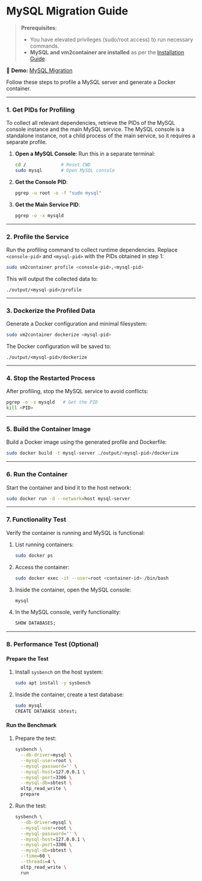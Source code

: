 # MySQL Migration Guide

> **Prerequisites**:
>
> - You have elevated privileges (sudo/root access) to run necessary commands.
> - **MySQL and vm2container are installed** as per the [Installation Guide](installation.md).

📌 **Demo:** [MySQL Migration](https://drive.google.com/file/d/1RttL7_uTeGMbr2d-uKmTwogzitQW8PvT/view?usp=sharing)

Follow these steps to profile a MySQL server and generate a Docker container.

---

### 1. Get PIDs for Profiling

To collect all relevant dependencies, retrieve the PIDs of the MySQL console instance and the main MySQL service. The MySQL console is a standalone instance, not a child process of the main service, so it requires a separate profile.

1. **Open a MySQL Console**: Run this in a separate terminal:
   ```bash
   cd /             # Reset CWD
   sudo mysql       # Open MySQL console
   ```
2. **Get the Console PID**:
   ```bash
   pgrep -u root -o -f "sudo mysql"
   ```
3. **Get the Main Service PID**:
   ```bash
   pgrep -o -x mysqld
   ```

---

### 2. Profile the Service

Run the profiling command to collect runtime dependencies. Replace `<console-pid>` and `<mysql-pid>` with the PIDs obtained in step 1:

```bash
sudo vm2container profile <console-pid>,<mysql-pid>
```

This will output the collected data to:

```
./output/<mysql-pid>/profile
```

---

### 3. Dockerize the Profiled Data

Generate a Docker configuration and minimal filesystem:

```bash
sudo vm2container dockerize <mysql-pid>
```

The Docker configuration will be saved to:

```
./output/<mysql-pid>/dockerize
```

---

### 4. Stop the Restarted Process

After profiling, stop the MySQL service to avoid conflicts:

```bash
pgrep -o -x mysqld   # Get the PID
kill <PID>
```

---

### 5. Build the Container Image

Build a Docker image using the generated profile and Dockerfile:

```bash
sudo docker build -t mysql-server ./output/<mysql-pid>/dockerize
```

---

### 6. Run the Container

Start the container and bind it to the host network:

```bash
sudo docker run -d --network=host mysql-server
```

---

### 7. Functionality Test

Verify the container is running and MySQL is functional:

1. List running containers:
   ```bash
   sudo docker ps
   ```
2. Access the container:
   ```bash
   sudo docker exec -it --user=root <container-id> /bin/bash
   ```
3. Inside the container, open the MySQL console:
   ```bash
   mysql
   ```
4. In the MySQL console, verify functionality:
   ```sql
   SHOW DATABASES;
   ```

---

### 8. Performance Test (Optional)

#### Prepare the Test

1. Install `sysbench` on the host system:
   ```bash
   sudo apt install -y sysbench
   ```
2. Inside the container, create a test database:
   ```bash
   sudo mysql
   CREATE DATABASE sbtest;
   ```

#### Run the Benchmark

1. Prepare the test:
   ```bash
   sysbench \
     --db-driver=mysql \
     --mysql-user=root \
     --mysql-password='' \
     --mysql-host=127.0.0.1 \
     --mysql-port=3306 \
     --mysql-db=sbtest \
     oltp_read_write \
     prepare
   ```
2. Run the test:
   ```bash
   sysbench \
     --db-driver=mysql \
     --mysql-user=root \
     --mysql-password='' \
     --mysql-host=127.0.0.1 \
     --mysql-port=3306 \
     --mysql-db=sbtest \
     --time=60 \
     --threads=4 \
     oltp_read_write \
     run
   ```
